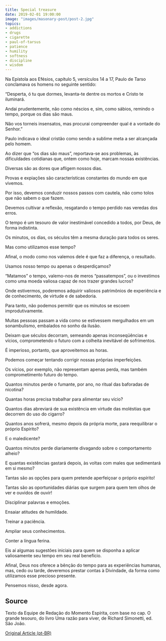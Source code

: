 ```yaml
---
title: Special treasure
date: 2019-02-01 19:00:00
image: "images/masonary-post/post-2.jpg"
topics: 
- addictions
- drugs
- cigarette
- paul-of-tarsus
- patience
- humility
- softness
- discipline
- wisdom
---
```


Na Epístola aos Efésios, capítulo 5, versículos 14 a 17, Paulo de Tarso
conclamava os homens no seguinte sentido:

“Desperta, ó tu que dormes, levanta-te dentre os mortos e Cristo te iluminará.

Andai prudentemente, não como néscios e, sim, como sábios, remindo o tempo,
porque os dias são maus.

Não vos torneis insensatos, mas procurai compreender qual é a vontade do
Senhor.”

Paulo indicava o ideal cristão como sendo a sublime meta a ser alcançada pelo
homem.

Ao dizer que “os dias são maus”, reportava-se aos problemas, às dificuldades
cotidianas que, ontem como hoje, marcam nossas existências.

Diversas são as dores que afligem nossos dias.

Provas e expiações são características constantes do mundo em que vivemos.

Por isso, devemos conduzir nossos passos com cautela, não como tolos que não
sabem o que fazem.

Devemos cultivar a reflexão, resgatando o tempo perdido nas veredas dos erros.

O tempo é um tesouro de valor inestimável concedido a todos, por Deus, de forma
indistinta.

Os minutos, os dias, os séculos têm a mesma duração para todos os seres.

Mas como utilizamos esse tempo?

Afinal, o modo como nos valemos dele é que faz a diferença, o resultado.

Usamos nosso tempo ou apenas o desperdiçamos?

“Matamos” o tempo, valemo-nos de meros “passatempos”, ou o investimos como uma
moeda valiosa capaz de nos trazer grandes lucros?

Onde estivermos, poderemos adquirir valiosos patrimônios de experiência e de
conhecimento, de virtude e de sabedoria.

Para tanto, não podemos permitir que os minutos se escoem improdutivamente.

Muitas pessoas passam a vida como se estivessem mergulhados em um sonambulismo,
embalados no sonho da ilusão.

Deixam que séculos decorram, semeando apenas inconseqüências e vícios,
comprometendo o futuro com a colheita inevitável de sofrimentos.

É imperioso, portanto, que aproveitemos as horas.

Podemos começar tentando corrigir nossas próprias imperfeições.

Os vícios, por exemplo, não representam apenas perda, mas também
comprometimento futuro do tempo.

Quantos minutos perde o fumante, por ano, no ritual das baforadas de nicotina?

Quantas horas precisa trabalhar para alimentar seu vício?

Quantos dias abreviará de sua existência em virtude das moléstias que decorrem
do uso do cigarro?

Quantos anos sofrerá, mesmo depois da própria morte, para reequilibrar o
próprio Espírito?

E o maledicente?

Quantos minutos perde diariamente divagando sobre o comportamento alheio?

E quantas existências gastará depois, às voltas com males que sedimentará em si
mesmo?

Tantas são as opções para quem pretende aperfeiçoar o próprio espírito!

Tantas são as oportunidades diárias que surgem para quem tem olhos de ver e
ouvidos de ouvir!

Disciplinar palavras e emoções.

Ensaiar atitudes de humildade.

Treinar a paciência.

Ampliar seus conhecimentos.

Conter a língua ferina.

Eis aí algumas sugestões iniciais para quem se disponha a aplicar valiosamente
seu tempo em seu real benefício.

Afinal, Deus nos oferece a bênção do tempo para as experiências humanas, mas,
cedo ou tarde, deveremos prestar contas à Divindade, da forma como utilizamos
esse precioso presente.

Pensemos nisso, desde agora.
 
## Source
Texto da Equipe de Redação do Momento Espírita, com base no cap. O grande
tesouro, do livro Uma razão para viver, de Richard Simonetti, ed. São João.

[Original Article (pt-BR)](http://momento.com.br/pt/ler_texto.php?id=1485)
